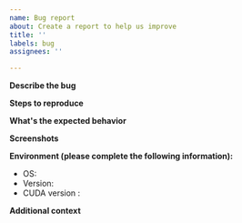 ```yaml
---
name: Bug report
about: Create a report to help us improve
title: ''
labels: bug
assignees: ''

---
```


**Describe the bug**
<!-- A clear and concise description of what the bug is. -->

**Steps to reproduce**
<!--
Steps to reproduce the behavior:
1. Go to '...'
2. Click on '....'
3. Scroll down to '....'
4. See error
-->

**What's the expected behavior**
<!--A clear and concise description of what you expected to happen.-->

**Screenshots**
<!--If applicable, add screenshots to help explain your problem.-->

**Environment (please complete the following information):**
 - OS: <!--[e.g. iOS]-->
 - Version: <!--[e.g. 22]-->
 - CUDA version : <!--(if applicable)-->

**Additional context**
<!--Add any other context about the problem here.-->

